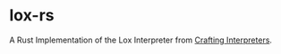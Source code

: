 # lox-rs
A Rust Implementation of the Lox Interpreter from [Crafting Interpreters](craftinginterpreters.com).
